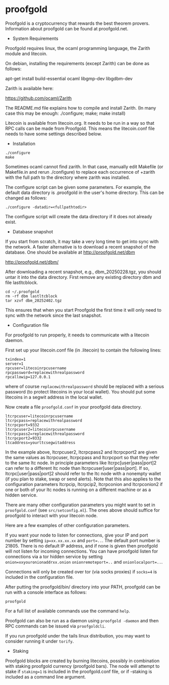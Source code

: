 # proofgold

Proofgold is a cryptocurrency that rewards the best theorem provers.
Information about proofgold can be found at proofgold.net.

* System Requirements

Proofgold requires linux, the ocaml programming language, the Zarith module
and litecoin.

On debian, installing the requirements (except Zarith) can be done as follows:

apt-get install build-essential ocaml libgmp-dev libgdbm-dev

Zarith is available here:

https://github.com/ocaml/Zarith

The README.md file explains how to compile and install Zarith.
   (In many case this may be enough: ./configure; make; make install)

Litecoin is available from litecoin.org. It needs to be run in a way
so that RPC calls can be made from Proofgold. This means the litecoin.conf
file needs to have some settings described below.

* Installation

```
./configure
make
```

Sometimes ocaml cannot find zarith. In that case, manually
edit Makefile (or Makefile.in and rerun ./configure)
to replace each occurrence of +zarith with the full path
to the directory where zarith was installed.

The configure script can be given some parameters.
For example, the default data directory is .proofgold in the
user's home directory. This can be changed as follows:

```
./configure -datadir=<fullpathtodir>
```

The configure script will create the data directory if it does not already exist.

* Database snapshot

If you start from scratch, it may take a very long time to get into
sync with the network. A faster alternative is to download a recent snapshot
of the database. One should be available at http://proofgold.net/dbm

http://proofgold.net/dbm/

After downloading a recent snapshot, e.g., dbm_20250228.tgz,
you should untar it into the data directory. First remove
any existing directory dbm and file lastltcblock.

```
cd ~/.proofgold
rm -rf dbm lastltcblock
tar xzvf dbm_20252402.tgz
```

This ensures that when you start Proofgold the first time
it will only need to sync with the network since the last snapshot.

* Configuration file

For proofgold to run properly, it needs to communicate with a litecoin daemon.

First set up your litecoin.conf file (in .litecoin) to contain the following lines:

```
txindex=1
server=1
rpcuser=litecoinrpcusername
rpcpassword=replacewithrealpassword
rpcallowip=127.0.0.1
```

where of course `replacewithrealpassword` should be replaced with a
serious password (to protect litecoins in your local wallet).
You should put some litecoins in a segwit address in the local wallet.

Now create a file `proofgold.conf` in your proofgold data directory.

```
ltcrpcuser=litecoinrpcusername
ltcrpcpass=replacewithrealpassword
ltcrpcport=9332
ltcrpcuser2=litecoinrpcusername
ltcrpcpass2=replacewithrealpassword
ltcrpcport2=9332
ltcaddress=yourltcsegwitaddress
```

In the example above, ltcrpcuser2, ltcrpcpass2 and ltcrpcport2
are given the same values as ltcrpcuser, ltcrpcpass and ltcrpcport
so that they refer to the same ltc node. In principle parameters
like ltcrpc[user|pass|port]2 can refer to a different
ltc node than ltcrpcuser[user|pass|port]. If so, ltcrpc[user|pass|port]2
should refer to the ltc node with a nonempty wallet (if you plan to stake,
swap or send alerts). Note that this also applies to the configuration
parameters ltcrpcip, ltcrpcip2, ltcrpconion and ltcrpconion2
if one or both of your ltc nodes is running on a different machine or
as a hidden service.

There are many other configuration parameters you might want to set
in `proofgold.conf` (see `src/setconfig.ml`).  The ones above should
suffice for proofgold to interact with your litecoin node.

Here are a few examples of other configuration parameters.

If you want your node to listen for connections, give your IP and port
number by setting `ip=xx.xx.xx.xx` and `port=..`. The default port
number is 21805. There is no default IP address, and if none is given
then proofgold will not listen for incoming connections. You can have
proofgold listen for connections via a tor hidden service by setting
`onion=xxyouronionaddrxx.onion` `onionremoteport=..` and
`onionlocalport=..`.

Connections will only be created over tor (via socks proxies) if
`socks=4` is included in the configuration file.

After putting the proofgold/bin/ directory into your PATH,
proofgold can be run with a console interface as follows:

```
proofgold
```

For a full list of available commands use the command `help`.

Proofgold can also be run as a daemon using `proofgold -daemon`
and then RPC commands can be issued via `proofgoldcli`.

If you run proofgold under the tails linux distribution, you may
want to consider running it under `torify`.

* Staking

Proofgold blocks are created by burning litecoins, possibly in
combination with staking proofgold currency (proofgold bars).  The
node will attempt to stake if `staking=1` is included in the
proofgold.conf file, or if -staking is included as a command line
argument.
